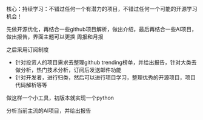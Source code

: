 
核心：持续学习：不错过任何一个有潜力的项目，不错过任何一个可能的开源学习机会！

先做开源优化，再结合一些github项目解析，做出介绍，最后再结合一些AI项目，做出报告，界面主题可以更换
周报和月报


之后采用订阅制度
+ 针对投资人的项目需求去整理github trending榜单，并给出报告，针对大类去做分析，热门技术分析，订阅后发送邮件功能
+ 针对开发者，进行归类，然后可以进行项目学习，整理优秀的开源项目，项目代码解析等等


做这样一个小工具，初版本就实现一个python 



分析当前主流的AI项目，并给出报告







